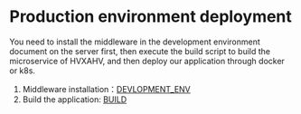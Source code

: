 # Production environment deployment

You need to install the middleware in the development environment document on the server first, then execute the build script to build the microservice of HVXAHV, and then deploy our application through docker or k8s.

1. Middleware installation：[DEVLOPMENT_ENV](./DEVLOPMENT_ENV.md)
2. Build the application: [BUILD](../build/README.md)

